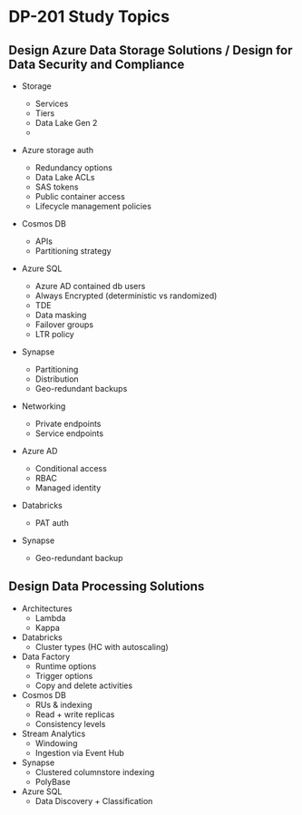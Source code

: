 # DP-201 Study Topics

## Design Azure Data Storage Solutions / Design for Data Security and Compliance

* Storage
    * Services
    * Tiers
    * Data Lake Gen 2
    *
* Azure storage auth
    * Redundancy options
    * Data Lake ACLs
    * SAS tokens
    * Public container access
    * Lifecycle management policies

* Cosmos DB
    * APIs
    * Partitioning strategy

* Azure SQL
    * Azure AD contained db users
    * Always Encrypted (deterministic vs randomized)
    * TDE
    * Data masking
    * Failover groups
    * LTR policy

* Synapse
    * Partitioning
    * Distribution
    * Geo-redundant backups

* Networking
    * Private endpoints
    * Service endpoints
















* Azure AD
    * Conditional access
    * RBAC
    * Managed identity


* Databricks
    * PAT auth
* Synapse
    * Geo-redundant backup

## Design Data Processing Solutions

* Architectures
    * Lambda
    * Kappa
* Databricks
    * Cluster types (HC with autoscaling)
* Data Factory
    * Runtime options
    * Trigger options
    * Copy and delete activities
* Cosmos DB
    * RUs & indexing
    * Read + write replicas
    * Consistency levels
* Stream Analytics
    * Windowing
    * Ingestion via Event Hub
* Synapse
    * Clustered columnstore indexing
    * PolyBase
* Azure SQL
    * Data Discovery + Classification




